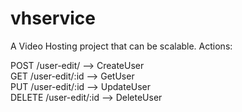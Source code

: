 # vhservice
A Video Hosting project that can be scalable. Actions:

POST   /user-edit/    --> CreateUser<br>
GET    /user-edit/:id --> GetUser<br>
PUT    /user-edit/:id --> UpdateUser<br>
DELETE /user-edit/:id --> DeleteUser<br>
